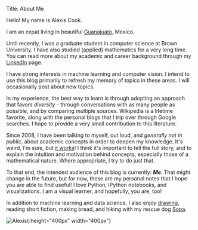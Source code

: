 Title: About Me

Hello!  My name is Alexis Cook.

I am an expat living in beautiful [Guanajuato](https://en.wikipedia.org/wiki/Guanajuato_City), Mexico. 

Until recently, I was a graduate student in computer science at Brown University.  I have also studied (applied) mathematics for a very long time.  You can read more about my academic and career background through my [LinkedIn](https://www.linkedin.com/in/alexis-cook-a6127753) page.

I have strong interests in machine learning and computer vision.  I intend to use this blog primarily to refresh my memory of topics in these areas.  I will occasionally post about new topics. 

In my experience, the best way to learn is through adopting an approach that favors _diversity_ - through conversations with as many people as possible, and by comparing multiple sources.  Wikipedia is a lifetime favorite, along with the personal blogs that I trip over through Google searches.  I hope to provide a very small contribution to this literature.

Since 2008, I have been talking to myself, out loud, and _generally not in public_, about academic concepts in order to deepen my knowledge.  It's weird, I'm sure, but [it works](http://www.apa.org/science/about/psa/2016/03/explaining-yourself.aspx)!  I think it's important to tell the full story, and to explain the intuition and motivation behind concepts, especially those of a mathematical nature.  Where appropriate, I try to do just that.  

To that end, the intended audience of this blog is currently: **_Me_**.  That might change in the future, but for now, these are my personal notes that I hope you are able to find useful!  I love Python, IPython notebooks, and visualizations.  I am a visual learner, and hopefully, you are, too! 

In addition to machine learning and data science, I also enjoy [drawing](https://alexisbcook.github.io/pages/artwork.html), reading short fiction, making bread, and hiking with my rescue dog [Sopa](https://www.instagram.com/p/BJRUrzjgJ7k/?taken-by=alexis_nubet).  

![Alexis](/images/profile.png){:height="400px" width="400px"}